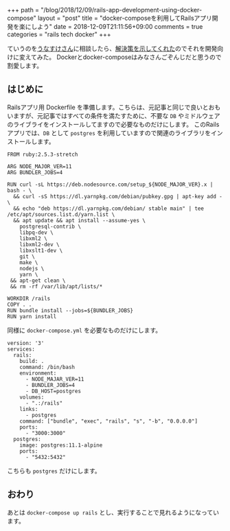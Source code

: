 +++
path = "/blog/2018/12/09/rails-app-development-using-docker-compose"
layout = "post"
title = "docker-composeを利用してRailsアプリ開発を楽にしよう"
date = 2018-12-09T21:11:56+09:00
comments = true
categories = "rails tech docker"
+++

ていうのを[うなすけさん](https://twitter.com/yu_suke1994)に相談したら、[解決策を示してくれた](https://blog.unasuke.com/2018/run-rails-test-on-docker-compose/)のでそれを開発向けに変えてみた。
Dockerとdocker-composeはみなさんごぞんじだと思うので割愛します。

## はじめに

Railsアプリ用 Dockerfile を準備します。こちらは、元記事と同じで良いとおもいますが、元記事ではすべての条件を満たすために、不要な `DB` やミドルウェアのライブライをインストールしてますので必要なものだけにします。
このRailsアプリでは、`DB` として `postgres` を利用していますので関連のライブラリをインストールします。

```
FROM ruby:2.5.3-stretch

ARG NODE_MAJOR_VER=11
ARG BUNDLER_JOBS=4

RUN curl -sL https://deb.nodesource.com/setup_${NODE_MAJOR_VER}.x | bash - \
  && curl -sS https://dl.yarnpkg.com/debian/pubkey.gpg | apt-key add - \
  && echo "deb https://dl.yarnpkg.com/debian/ stable main" | tee /etc/apt/sources.list.d/yarn.list \
  && apt update && apt install --assume-yes \
    postgresql-contrib \
    libpq-dev \
    libxml2 \
    libxml2-dev \
    libxslt1-dev \
    git \
    make \
    nodejs \
    yarn \
 && apt-get clean \
 && rm -rf /var/lib/apt/lists/*

WORKDIR /rails
COPY . .
RUN bundle install --jobs=${BUNDLER_JOBS}
RUN yarn install
```

同様に `docker-compose.yml` を必要なものだけにします。

```
version: '3'
services:
  rails:
    build: .
    command: /bin/bash
    environment:
      - NODE_MAJAR_VER=11
      - BUNDLER_JOBS=4
      - DB_HOST=postgres
    volumes:
      - ".:/rails"
    links:
      - postgres
    command: ["bundle", "exec", "rails", "s", "-b", "0.0.0.0"]
    ports:
      - "3000:3000"
  postgres:
    image: postgres:11.1-alpine
    ports:
      - "5432:5432"
```

こちらも `postgres` だけにします。

## おわり

あとは `docker-compose up rails` とし、実行することで見れるようになっています。
